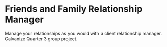 # Friends and Family Relationship Manager

Manage your relationships as you would with a client relationship manager.
Galvanize Quarter 3 group project.
